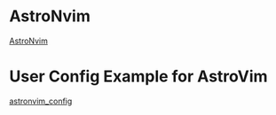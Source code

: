 # AstroNvim

[AstroNvim](https://github.com/kabinspace/AstroVim)

# User Config Example for AstroVim
[astronvim_config](https://github.com/datamonsterr/astronvim_config/tree/another_method)
